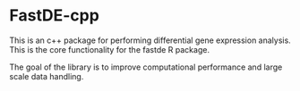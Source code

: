 # FastDE-cpp

This is an c++ package for performing differential gene expression analysis.   This is the core functionality for the fastde R package.

The goal of the library is to improve computational performance and large scale data handling.

